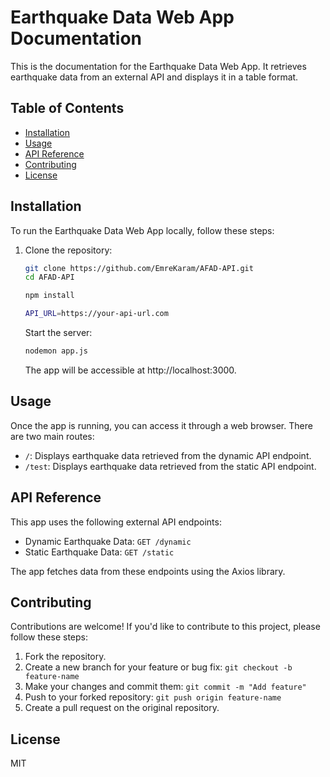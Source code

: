 # Earthquake Data Web App Documentation

This is the documentation for the Earthquake Data Web App. It retrieves earthquake data from an external API and displays it in a table format.

## Table of Contents

- [Installation](#installation)
- [Usage](#usage)
- [API Reference](#api-reference)
- [Contributing](#contributing)
- [License](#license)

<!-- TOC --><a name="installation"></a>
## Installation
To run the Earthquake Data Web App locally, follow these steps:

1. Clone the repository:

   ```bash
   git clone https://github.com/EmreKaram/AFAD-API.git
   cd AFAD-API
   ```
   
   ```bash
   npm install
   ```
   
   ```bash
   API_URL=https://your-api-url.com
   ```
   
   Start the server:
   ```bash 
   nodemon app.js
   ```
   The app will be accessible at http://localhost:3000.

## Usage

Once the app is running, you can access it through a web browser. There are two main routes:

- `/`: Displays earthquake data retrieved from the dynamic API endpoint.
- `/test`: Displays earthquake data retrieved from the static API endpoint.

## API Reference

This app uses the following external API endpoints:

- Dynamic Earthquake Data: `GET /dynamic`
- Static Earthquake Data: `GET /static`

The app fetches data from these endpoints using the Axios library.

## Contributing

Contributions are welcome! If you'd like to contribute to this project, please follow these steps:

1. Fork the repository.
2. Create a new branch for your feature or bug fix: `git checkout -b feature-name`
3. Make your changes and commit them: `git commit -m "Add feature"`
4. Push to your forked repository: `git push origin feature-name`
5. Create a pull request on the original repository.

## License
MIT
